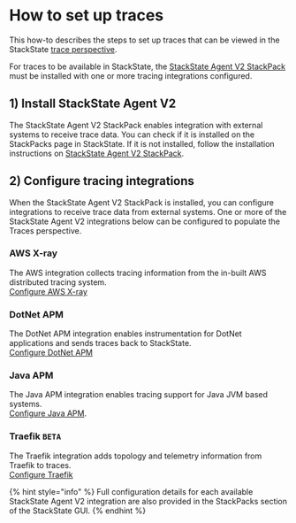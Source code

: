# How to set up traces

This how-to describes the steps to set up traces that can be viewed in the StackState [trace perspective](../use/perspectives/trace_perspective.md).

For traces to be available in StackState, the [StackState Agent V2 StackPack](../stackpacks/integrations/agent.md) must be installed with one or more tracing integrations configured.

## 1) Install StackState Agent V2

The StackState Agent V2 StackPack enables integration with external systems to receive trace data. You can check if it is installed on the StackPacks page in StackState. If it is not installed, follow the installation instructions on [StackState Agent V2 StackPack](../stackpacks/integrations/agent.md).

## 2) Configure tracing integrations

When the StackState Agent V2 StackPack is installed, you can configure integrations to receive trace data from external systems. One or more of the StackState Agent V2 integrations below can be configured to populate the Traces perspective.

### AWS X-ray
The AWS integration collects tracing information from the in-built AWS distributed tracing system.<br>[Configure AWS X-ray](../stackpacks/integrations/aws-x-ray.md)

### DotNet APM
The DotNet APM integration enables instrumentation for DotNet applications and sends traces back to StackState.<br>[Configure DotNet APM](../stackpacks/integrations/dotnet-apm.md)

### Java APM
The Java APM integration enables tracing support for Java JVM based systems.<br>[Configure Java APM](../stackpacks/integrations/java-apm.md).

### Traefik `BETA`
The Traefik integration adds topology and telemetry information from Traefik to traces.<br>[Configure Traefik](../stackpacks/integrations/traefik.md)

{% hint style="info" %}
Full configuration details for each available StackState Agent V2 integration are also provided in the StackPacks section of the StackState GUI.
{% endhint %}
